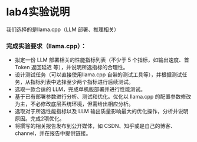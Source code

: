 # lab4实验说明
我们选择的是llama.cpp（LLM 部署、推理相关）
### 完成实验要求（llama.cpp）：
- 拟定一份 LLM 部署相关的性能指标列表（不少于 5 个指标，如输出速度、首 Token 返回延迟 等），并说明所选指标的合理性。
- 设计测试任务（可以直接使用llama.cpp 自带的测试工具等），并根据测试任务，从指标列表中选择至少两个指标进行后续测试。
- 选取一款合适的 LLM，完成单机版部署并进行性能测试。
- 基于已有部署参数进行分析、测试和优化。优化以 llama.cpp 的配置参数修改为主，不必修改底层系统环境，但需给出相应分析。
- 选取对于所选性能指标以及 LLM 输出质量影响最大的优化操作，分析并说明原因。完成2项优化。
- 将撰写的相关报告发布到公开媒体，如 CSDN、知乎或是自己的博客、channel，并在报告中提供链接。
